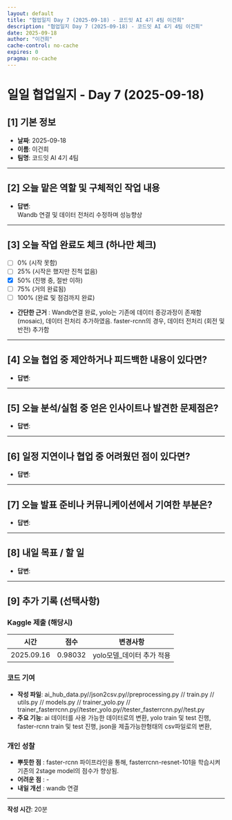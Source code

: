 ```yaml
---
layout: default
title: "협업일지 Day 7 (2025-09-18) - 코드잇 AI 4기 4팀 이건희"
description: "협업일지 Day 7 (2025-09-18) - 코드잇 AI 4기 4팀 이건희"
date: 2025-09-18
author: "이건희"
cache-control: no-cache
expires: 0
pragma: no-cache
---
```



# 일일 협업일지 - Day 7 (2025-09-18)

## [1] 기본 정보
- **날짜**: 2025-09-18
- **이름**: 이건희
- **팀명**: 코드잇 AI 4기 4팀

---

## [2] 오늘 맡은 역할 및 구체적인 작업 내용
- **답변**:  
Wandb 연결 및 데이터 전처리 수정하며 성능향상

---

## [3] 오늘 작업 완료도 체크 (하나만 체크)
- [ ] 0% (시작 못함)
- [ ] 25% (시작은 했지만 진척 없음)
- [x] 50% (진행 중, 절반 이하)
- [ ] 75% (거의 완료됨)
- [ ] 100% (완료 및 점검까지 완료) <br>

- **간단한 근거** : Wandb연결 완료, yolo는 기존에 데이터 증강과정이 존재함(mosaic), 데이터 전처리 추가하였음. faster-rcnn의 경우, 데이터 전처리 (회전 및 반전) 추가함

---

## [4] 오늘 협업 중 제안하거나 피드백한 내용이 있다면?
- **답변**:
---

## [5] 오늘 분석/실험 중 얻은 인사이트나 발견한 문제점은?
- **답변**:  


---

## [6] 일정 지연이나 협업 중 어려웠던 점이 있다면?
- **답변**:  


---

## [7] 오늘 발표 준비나 커뮤니케이션에서 기여한 부분은?
- **답변**:  
---

## [8] 내일 목표 / 할 일
- **답변**:  


---

## [9] 추가 기록 (선택사항)

### Kaggle 제출 (해당시)
| 시간         | 점수      | 변경사항             |
|------------|---------|------------------|
| 2025.09.16 | 0.98032 | yolo모델_데이터 추가 적용 |

### 코드 기여
- **작성 파일**: ai_hub_data.py//json2csv.py//preprocessing.py // train.py // utils.py // models.py // trainer_yolo.py // trainer_fasterrcnn.py//tester_yolo.py//tester_fasterrcnn.py//test.py
- **주요 기능**: ai 데이터를 사용 가능한 데이터로의 변환, yolo train 및 test 진행, faster-rcnn train 및 test 진행, json을 제출가능한형태의 csv파일로의 변환,

### 개인 성찰
- **뿌듯한 점** : faster-rcnn 파이프라인을 통해, fasterrcnn-resnet-101을 학습시켜 기존의 2stage model의 점수가 향상됨. 
- **어려운 점** : - 
- **내일 개선** : wandb 연결

---

**작성 시간**: 20분